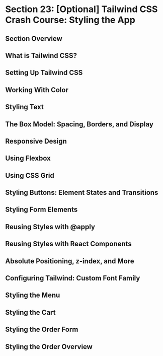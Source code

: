 # Section 23: [Optional] Tailwind CSS Crash Course: Styling the App

## Section Overview

## What is Tailwind CSS?

## Setting Up Tailwind CSS

## Working With Color

## Styling Text

## The Box Model: Spacing, Borders, and Display

## Responsive Design

## Using Flexbox

## Using CSS Grid

## Styling Buttons: Element States and Transitions

## Styling Form Elements

## Reusing Styles with @apply

## Reusing Styles with React Components

## Absolute Positioning, z-index, and More

## Configuring Tailwind: Custom Font Family

## Styling the Menu

## Styling the Cart

## Styling the Order Form

## Styling the Order Overview
